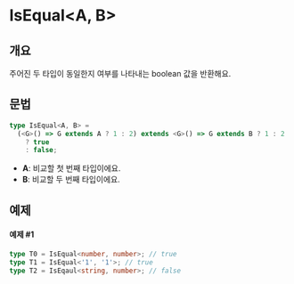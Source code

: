 # IsEqual\<A, B>

## 개요

주어진 두 타입이 동일한지 여부를 나타내는 boolean 값을 반환해요.

## 문법

```ts
type IsEqual<A, B> =
  (<G>() => G extends A ? 1 : 2) extends <G>() => G extends B ? 1 : 2
    ? true
    : false;
```

- **A**: 비교할 첫 번째 타입이에요.
- **B**: 비교할 두 번째 타입이에요.

## 예제

#### 예제 #1

```ts
type T0 = IsEqual<number, number>; // true
type T1 = IsEqual<'1', '1'>; // true
type T2 = IsEqaul<string, number>; // false
```
